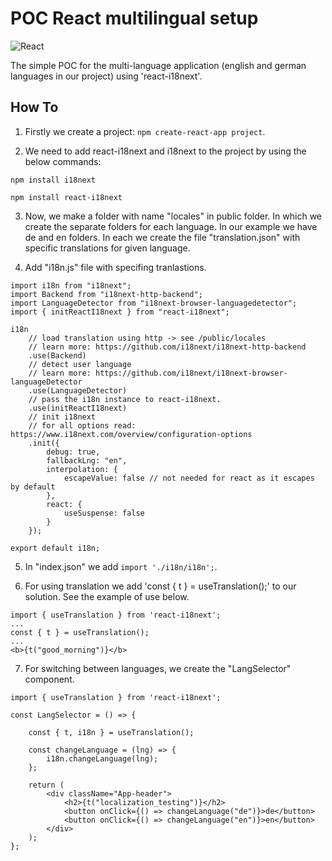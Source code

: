 # POC React multilingual setup

![React](https://img.shields.io/badge/react-%2320232a.svg?style=for-the-badge&logo=react&logoColor=%2361DAFB)

The simple POC for the multi-language application (english and german languages in our project) using 'react-i18next'. 

## How To

1. Firstly we create a project: `npm create-react-app project`.
 
2. We need to add react-i18next and i18next to the project by using the below commands:

`npm install i18next`

`npm install react-i18next`

3. Now, we make a folder with name "locales" in public folder. In which we create the separate folders for each language. In our example we have de and en folders. In each we create the file "translation.json" with specific translations for given language.

4. Add "i18n.js" file with specifing tranlastions.
```
import i18n from "i18next";
import Backend from "i18next-http-backend";
import LanguageDetector from "i18next-browser-languagedetector";
import { initReactI18next } from "react-i18next";

i18n
    // load translation using http -> see /public/locales
    // learn more: https://github.com/i18next/i18next-http-backend
    .use(Backend)
    // detect user language
    // learn more: https://github.com/i18next/i18next-browser-languageDetector
    .use(LanguageDetector)
    // pass the i18n instance to react-i18next.
    .use(initReactI18next)
    // init i18next
    // for all options read: https://www.i18next.com/overview/configuration-options
    .init({
        debug: true,
        fallbackLng: "en",
        interpolation: {
            escapeValue: false // not needed for react as it escapes by default
        },
        react: {
            useSuspense: false
        }
    });

export default i18n;
```

5. In "index.json" we add `import './i18n/i18n';`.

6. For using translation we add 'const { t } = useTranslation();' to our solution. See the example of use below.
```
import { useTranslation } from 'react-i18next';
...
const { t } = useTranslation();
...
<b>{t("good_morning")}</b>
```

7. For switching between languages, we create the "LangSelector" component.
```
import { useTranslation } from 'react-i18next';

const LangSelector = () => {

    const { t, i18n } = useTranslation();

    const changeLanguage = (lng) => {
        i18n.changeLanguage(lng);
    };

    return (
        <div className="App-header">
            <h2>{t("localization_testing")}</h2>
            <button onClick={() => changeLanguage("de")}>de</button>
            <button onClick={() => changeLanguage("en")}>en</button>
        </div>
    );
};
```
